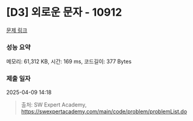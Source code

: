 # [D3] 외로운 문자 - 10912 

[문제 링크](https://swexpertacademy.com/main/code/problem/problemDetail.do?contestProbId=AXVJuEvqLAADFASe) 

### 성능 요약

메모리: 61,312 KB, 시간: 169 ms, 코드길이: 377 Bytes

### 제출 일자

2025-04-09 14:18



> 출처: SW Expert Academy, https://swexpertacademy.com/main/code/problem/problemList.do